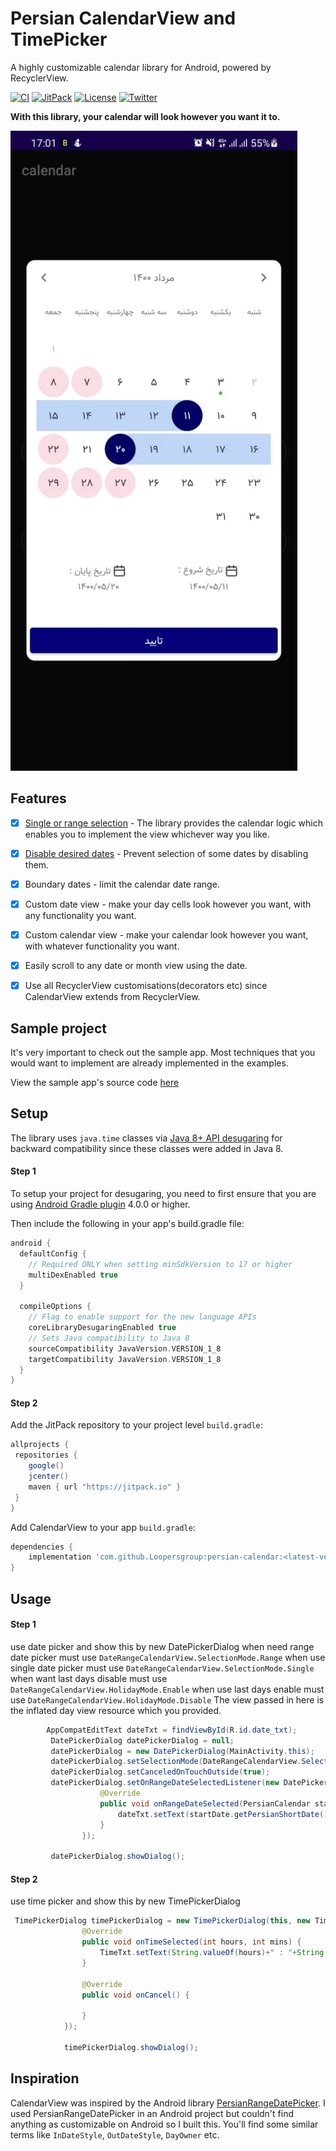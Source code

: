# Persian CalendarView and TimePicker 

A highly customizable calendar library for Android, powered by RecyclerView.

[![CI](https://github.com/kizitonwose/CalendarView/workflows/CI/badge.svg?branch=master)](https://github.com/kizitonwose/CalendarView/actions) 
[![JitPack](https://jitpack.io/v/kizitonwose/CalendarView.svg)](https://jitpack.io/#kizitonwose/CalendarView) 
[![License](https://img.shields.io/badge/License-MIT-blue.svg)](https://github.com/kizitonwose/CalendarView/blob/master/LICENSE.md) 
[![Twitter](https://img.shields.io/badge/Twitter-@kizitonwose-9C27B0.svg)](https://twitter.com/kizitonwose)


**With this library, your calendar will look however you want it to.**

![Preview](https://github.com/Loopersgroup/persian-calendar/blob/master/images/calendar_img.jpeg)

## Features

- [x] [Single or range selection](#date-selection) - The library provides the calendar logic which enables you to implement the view whichever way you like.
- [x] [Disable desired dates](#disabling-dates) - Prevent selection of some dates by disabling them.
- [x] Boundary dates - limit the calendar date range.
- [x] Custom date view - make your day cells look however you want, with any functionality you want.
- [x] Custom calendar view - make your calendar look however you want, with whatever functionality you want.
- [x] Easily scroll to any date or month view using the date.
- [x] Use all RecyclerView customisations(decorators etc) since CalendarView extends from RecyclerView.


## Sample project

It's very important to check out the sample app. Most techniques that you would want to implement are already implemented in the examples.


View the sample app's source code [here](https://github.com/Loopersgroup/persian-calendar.git)

## Setup

The library uses `java.time` classes via [Java 8+ API desugaring](https://developer.android.com/studio/write/java8-support#library-desugaring) for backward compatibility since these classes were added in Java 8.

#### Step 1

To setup your project for desugaring, you need to first ensure that you are using [Android Gradle plugin](https://developer.android.com/studio/releases/gradle-plugin#updating-plugin) 4.0.0 or higher.

Then include the following in your app's build.gradle file:

```groovy
android {
  defaultConfig {
    // Required ONLY when setting minSdkVersion to 17 or higher
    multiDexEnabled true
  }

  compileOptions {
    // Flag to enable support for the new language APIs
    coreLibraryDesugaringEnabled true
    // Sets Java compatibility to Java 8
    sourceCompatibility JavaVersion.VERSION_1_8
    targetCompatibility JavaVersion.VERSION_1_8
  }
}

```



#### Step 2

Add the JitPack repository to your project level `build.gradle`:

```groovy
allprojects {
 repositories {
    google()
    jcenter()
    maven { url "https://jitpack.io" }
 }
}
```

Add CalendarView to your app `build.gradle`:

```groovy
dependencies {
	implementation 'com.github.Loopersgroup:persian-calendar:<latest-version>'
}
```

## Usage

#### Step 1

use date picker and show this by new DatePickerDialog 
when need range date picker must use `DateRangeCalendarView.SelectionMode.Range` 
when use single date picker must use `DateRangeCalendarView.SelectionMode.Single` 
when want last days disable must use `DateRangeCalendarView.HolidayMode.Enable`
when use last days enable must use   `DateRangeCalendarView.HolidayMode.Disable`
The view passed in here is the inflated day view resource which you provided.

```java
        AppCompatEditText dateTxt = findViewById(R.id.date_txt);
         DatePickerDialog datePickerDialog = null;
         datePickerDialog = new DatePickerDialog(MainActivity.this);
         datePickerDialog.setSelectionMode(DateRangeCalendarView.SelectionMode.Range, DateRangeCalendarView.HolidayMode.Enable);
         datePickerDialog.setCanceledOnTouchOutside(true);
         datePickerDialog.setOnRangeDateSelectedListener(new DatePickerDialog.OnRangeDateSelectedListener() {
                    @Override
                    public void onRangeDateSelected(PersianCalendar startDate, PersianCalendar endDate) {
                        dateTxt.setText(startDate.getPersianShortDate());
                    }
                });

         datePickerDialog.showDialog();
```
#### Step 2
use time picker and show this by new TimePickerDialog 

```java
 TimePickerDialog timePickerDialog = new TimePickerDialog(this, new TimePickerDialog.TimePickerCallback() {
                @Override
                public void onTimeSelected(int hours, int mins) {
                    TimeTxt.setText(String.valueOf(hours)+" : "+String.valueOf(mins));
                }

                @Override
                public void onCancel() {

                }
            });

            timePickerDialog.showDialog();
```



## Inspiration

CalendarView was inspired by the Android library [PersianRangeDatePicker](https://github.com/ali-sardari/PersianRangeDatePicker). I used PersianRangeDatePicker in an Android project but couldn't find anything as customizable on Android so I built this. 
You'll find some similar terms like `InDateStyle`, `OutDateStyle`, `DayOwner` etc.

